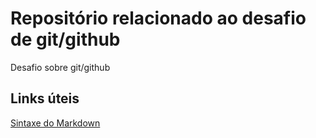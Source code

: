 # Repositório relacionado ao desafio de git/github
Desafio sobre git/github

## Links úteis
[Sintaxe do Markdown](https://www.markdownguide.org/basic-syntax/)
